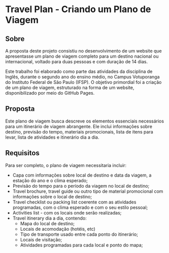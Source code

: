 # Travel Plan - Criando um Plano de Viagem

## Sobre
<p>A proposta deste projeto consistiu no desenvolvimento de um website que apresentasse um plano de viagem completo para um destino nacional ou internacional, voltado para duas pessoas e com duração de 14 dias.</p>
<p>Este trabalho foi elaborado como parte das atividades da disciplina de Inglês, durante o segundo ano do ensino médio, no Campus Votuporanga do Instituto Federal de São Paulo (IFSP). 
O objetivo primordial foi a criação de um plano de viagem, estruturado na forma de um website, disponibilizado por meio do GitHub Pages.</p>

## Proposta
Este plano de viagem busca descreve os elementos essenciais necessários para um itinerário de viagem abrangente. Ele inclui informações sobre destino, previsão do tempo, materiais promocionais, lista de itens para levar, lista de atividades e itinerário dia a dia.

## Requisitos
Para ser completo, o plano de viagem necessitaria incluir:

- Capa com informações sobre local de destino e data da viagem, a estação do ano e o clima esperado;
- Previsão do tempo para o período da viagem no local de destino;
- Travel brochure, travel guide ou outro tipo de material promocional com informações sobre o local de destino;
- Travel checklist ou packing list coerente com as atividades programadas, com o clima esperado e com o seu estilo pessoal;
- Activities list - com os locais onde serão realizadas;
- Travel itinerary dia a dia, contendo:
  - Mapa do local de destino;
  - Locais de acomodação (hotéis, etc)
  - Tipo de transporte usado entre cada ponto do itinerário;
  - Locais de visitação;
  - Atividades programadas para cada local e ponto do mapa;
